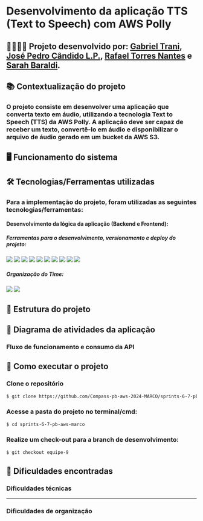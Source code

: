 # Desenvolvimento da aplicação TTS (Text to Speech) com AWS Polly

## 👨‍💻👩‍💻 Projeto desenvolvido por: [Gabriel Trani](https://github.com/GaTrani), [José Pedro Cândido L.P.](https://github.com/PeterYouseph), [Rafael Torres Nantes](https://github.com/rafael-torres-nantes) e [Sarah Baraldi](https://github.com/mbaraldi-sarah).

## 📚 Contextualização do projeto

### O projeto consiste em desenvolver uma aplicação que converta texto em áudio, utilizando a tecnologia Text to Speech (TTS) da AWS Polly. A aplicação deve ser capaz de receber um texto, convertê-lo em áudio e disponibilizar o arquivo de áudio gerado em um bucket da AWS S3.

## 🖥️ Funcionamento do sistema

## 🛠️ Tecnologias/Ferramentas utilizadas

### Para a implementação do projeto, foram utilizadas as seguintes tecnologias/ferramentas:

#### Desenvolvimento da lógica da aplicação (Backend e Frontend):

##### Ferramentas para o desenvolvimento, versionamento e *deploy* do projeto:

[<img src="https://img.shields.io/badge/Visual_Studio_Code-007ACC?logo=visual-studio-code&logoColor=white">](https://code.visualstudio.com/)
[<img src="https://img.shields.io/badge/Git-F05032?logo=git&logoColor=white">](https://git-scm.com/)
[<img src="https://img.shields.io/badge/GitHub-181717?logo=github&logoColor=white">](https://github.com/)
[<img src="https://img.shields.io/badge/Docker-2496ED?logo=docker&logoColor=white">](https://www.docker.com/)
[<img src="https://img.shields.io/badge/AWS-232F3E?logo=amazon-aws&logoColor=white">](https://aws.amazon.com/pt/)
[<img src="https://img.shields.io/badge/AWS-CLI-232F3E?logo=amazon-aws&logoColor=white">](https://aws.amazon.com/pt/cli/)
[<img src="https://img.shields.io/badge/aws_s3-232F3E?logo=amazon-aws&logoColor=white">](https://aws.amazon.com/pt/s3/)
[<img src="https://img.shields.io/badge/aws_cloudwatch-232F3E?logo=amazon-aws&logoColor=white">](https://aws.amazon.com/pt/cloudwatch/)
[<img src="https://img.shields.io/badge/aws_dynamodb-232F3E?logo=amazon-aws&logoColor=white">](https://aws.amazon.com/pt/dynamodb/)
[<img src="https://img.shields.io/badge/aws_polly-232F3E?logo=amazon-aws&logoColor=white">](https://aws.amazon.com/pt/polly/)

##### Organização do Time:

[<img src="https://img.shields.io/badge/Trello-0079BF?logo=trello&logoColor=white">](https://trello.com/)
[<img src="https://img.shields.io/badge/Teams-6264A7?logo=microsoft-teams&logoColor=white">](https://www.microsoft.com/pt-br/microsoft-teams/group-chat-software)

## 📁 Estrutura do projeto 

## 📎 Diagrama de atividades da aplicação
### Fluxo de funcionamento e consumo da API 

## 📌 Como executar o projeto

### Clone o repositório

```bash
$ git clone https://github.com/Compass-pb-aws-2024-MARCO/sprints-6-7-pb-aws-marco.git
```

### Acesse a pasta do projeto no terminal/cmd:

```bash
$ cd sprints-6-7-pb-aws-marco
```

### Realize um check-out para a branch de desenvolvimento:

```bash
$ git checkout equipe-9
```

## 🤯 Dificuldades encontradas 

### Dificuldades técnicas
-------
### Dificuldades de organização
